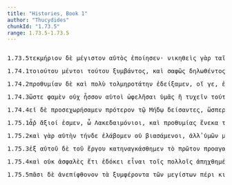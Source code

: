 ```yaml
---
title: "Histories, Book 1"
author: "Thucydides"
chunkId: "1.73.5"
range: 1.73.5-1.73.5
---
```


<pre class="greek prose syntax" data-urn="urn:cts:greekLit:tlg0003.tlg001"><p><span class="subdoc" data-subdoc="1.73.5">1.73.5</span><span class="sentence"><span class=" accusative" data-def="sure sign, token, sure symptom" data-flags="n-s---na-" data-head="5" data-id="1" data-lemma="τεκμήριον">τεκμήριον </span><span class=" " data-flags="d--------" data-head="5" data-id="2" data-lemma="δέ">δὲ </span><span class=" accusative" data-def="big, full-grown, elder" data-flags="a-s---nas" data-head="1" data-id="3" data-lemma="μέγας">μέγιστον </span><span class=" nominative" data-def="self, him, her, it, the very one, the same" data-flags="p-s---mn-" data-head="5" data-id="4" data-lemma="αὐτός">αὐτὸς </span><span class="verb " data-def="make, do, make, produce" data-flags="v3saia---" data-head="0" data-id="5" data-lemma="ποιέω">ἐποίησεν</span><span class=" " data-flags="u--------" data-head="0" data-id="6" data-lemma="·">· </span></span><span class="sentence"><span class="verb nominative" data-def="conquer, prevail, conqueror, conquered" data-flags="v-sappmn-" data-head="18" data-id="1" data-lemma="νικάω">νικηθεὶς </span><span class=" " data-def="for, yes, . . , no, ay doubtless" data-flags="d--------" data-head="18" data-id="2" data-lemma="γάρ">γὰρ </span><span class=" dative" data-flags="l-p---fd-" data-head="4" data-id="3" data-lemma="ὁ">ταῖς </span><span class=" dative" data-def="ship, NT, the ships" data-flags="n-p---fd-" data-head="1" data-id="4" data-lemma="ναῦς">ναυσὶν </span><span class=" " data-def="so, thus, as, how" data-flags="d--------" data-head="9" data-id="5" data-lemma="ὡς">ὡς </span><span class=" " data-def="no more, no longer, no further, not now" data-flags="d--------" data-head="9" data-id="6" data-lemma="οὐκέτι">οὐκέτι </span><span class=" dative" data-def="self, him, her, it, the very one, the same" data-flags="p-s---md-" data-head="11" data-id="7" data-lemma="αὐτός">αὐτῷ </span><span class=" genitive" data-def="like, resembling, similar, more like" data-flags="a-s---fg-" data-head="9" data-id="8" data-lemma="ὅμοιος">ὁμοίας </span><span class="verb genitive" data-flags="v-sppafg-" data-head="18" data-id="9" data-lemma="εἰμί">οὔσης </span><span class=" genitive" data-flags="l-s---fg-" data-head="11" data-id="10" data-lemma="ὁ">τῆς </span><span class=" genitive" data-def="power, might, bodily strength, strength, power, ability" data-flags="n-s---fg-" data-head="9" data-id="11" data-lemma="δύναμις">δυνάμεως </span><span class=" " data-flags="r--------" data-head="18" data-id="12" data-lemma="κατά">κατὰ </span><span class=" accusative" data-def="swiftness, speed, velocities, quickness" data-flags="n-s---na-" data-head="12" data-id="13" data-lemma="τάχος">τάχος </span><span class=" dative" data-flags="l-s---nd-" data-head="15" data-id="14" data-lemma="ὁ">τῷ </span><span class=" dative" data-flags="a-s---ndc" data-head="18" data-id="15" data-lemma="πλείων">πλέονι </span><span class=" genitive" data-flags="l-s---mg-" data-head="17" data-id="16" data-lemma="ὁ">τοῦ </span><span class=" genitive" data-def="army, host, the commons, people, band" data-flags="n-s---mg-" data-head="15" data-id="17" data-lemma="στρατός">στρατοῦ </span><span class="verb " data-def="go back, walk backwards, retire, withdraw" data-flags="v3saia---" data-head="0" data-id="18" data-lemma="ἀναχωρέω">ἀνεχώρησεν</span><span class=" " data-flags="u--------" data-head="0" data-id="19" data-lemma=".">. </span></span></p><p><span class="subdoc" data-subdoc="1.74.1">1.74.1</span><span class="sentence"><span class=" genitive" data-def="such as this, so good, so noble, so bad, so great a thing" data-flags="a-s---ng-" data-head="3" data-id="1" data-lemma="τοιοῦτος">τοιούτου </span><span class=" " data-flags="d--------" data-head="24" data-id="2" data-lemma="μέντοι">μέντοι </span><span class=" genitive" data-def="this, u, this man here" data-flags="p-s---ng-" data-head="6" data-id="3" data-lemma="οὗτος">τούτου </span><span class="verb genitive" data-def="stand with the feet together, with closed feet, to be joined to" data-flags="v-sapang-" data-head="6" data-id="4" data-lemma="συμβαίνω">ξυμβάντος</span><span class=" " data-flags="u--------" data-head="4" data-id="5" data-lemma=",">, </span><span class=" " data-flags="c--------" data-head="24" data-id="6" data-lemma="καί">καὶ </span><span class=" " data-def="clear, plain, distinct, distinctly legible, prominent" data-flags="d--------" data-head="8" data-id="7" data-lemma="σαφής">σαφῶς </span><span class="verb genitive" data-flags="v-sappng-" data-head="6" data-id="8" data-lemma="δηλόω">δηλωθέντος </span><span class=" " data-flags="c--------" data-head="8" data-id="9" data-lemma="ὅτι">ὅτι </span><span class=" " data-def="in, into, in, in the district of" data-flags="r--------" data-head="17" data-id="10" data-lemma="ἐν">ἐν </span><span class=" dative" data-flags="l-p---fd-" data-head="12" data-id="11" data-lemma="ὁ">ταῖς </span><span class=" dative" data-def="ship, NT, the ships" data-flags="n-p---fd-" data-head="10" data-id="12" data-lemma="ναῦς">ναυσὶ </span><span class=" genitive" data-flags="l-p---mg-" data-head="14" data-id="13" data-lemma="ὁ">τῶν </span><span class=" genitive" data-def="the Thessalian tribe of which Hellen was the reputed chief, non-Egyptian, pagan" data-flags="n-p---mg-" data-head="16" data-id="14" data-lemma="Ἕλλην">Ἑλλήνων </span><span class=" accusative" data-flags="l-p---na-" data-head="16" data-id="15" data-lemma="ὁ">τὰ </span><span class=" accusative" data-def="deed, act, act, occurrence, matter, affair" data-flags="n-p---na-" data-head="17" data-id="16" data-lemma="πρᾶγμα">πράγματα </span><span class="verb " data-def="come into a new state of being, come into being, to be born" data-flags="v3saim---" data-head="9" data-id="17" data-lemma="γίγνομαι">ἐγένετο</span><span class=" " data-flags="u--------" data-head="9" data-id="18" data-lemma=",">, </span><span class=" accusative" data-def="" data-flags="a-p---na-" data-head="21" data-id="19" data-lemma="τρεῖς">τρία </span><span class=" accusative" data-flags="l-p---na-" data-head="21" data-id="20" data-lemma="ὁ">τὰ </span><span class=" accusative" data-def="helping, aiding, useful, serviceable, beneficial" data-flags="a-p---nas" data-head="25" data-id="21" data-lemma="ὠφέλιμος">ὠφελιμώτατα </span><span class=" " data-def="into, to, into" data-flags="r--------" data-head="24" data-id="22" data-lemma="εἰς">ἐς </span><span class=" accusative" data-def="self, him, her, it, the very one, the same" data-flags="p-s---na-" data-head="22" data-id="23" data-lemma="αὐτός">αὐτὸ </span><span class="verb " data-def="hand over, furnish, supply, will provide" data-flags="v1paim---" data-head="0" data-id="24" data-lemma="παρέχω">παρεσχόμεθα</span><span class=" " data-flags="u--------" data-head="24" data-id="25" data-lemma=",">, </span><span class=" accusative" data-def="number, number, amount, sum" data-flags="n-s---ma-" data-head="34" data-id="26" data-lemma="ἀριθμός">ἀριθμόν </span><span class=" " data-flags="d--------" data-head="34" data-id="27" data-lemma="τε">τε </span><span class=" genitive" data-def="ship, NT, the ships" data-flags="n-p---fg-" data-head="26" data-id="28" data-lemma="ναῦς">νεῶν </span><span class=" accusative" data-def="most, greatest, largest, most in vogue, the greatest number" data-flags="a-s---ma-" data-head="26" data-id="29" data-lemma="πλεῖστος">πλεῖστον </span><span class=" " data-flags="d--------" data-head="34" data-id="30" data-lemma="καί">καὶ </span><span class=" accusative" data-def="nar-, ner-, nṛ-, nṛ" data-flags="n-s---ma-" data-head="34" data-id="31" data-lemma="ἀνήρ">ἄνδρα </span><span class=" accusative" data-def="leader, commander of an army, general, commander, governor" data-flags="n-s---ma-" data-head="31" data-id="32" data-lemma="στρατηγός">στρατηγὸν </span><span class=" accusative" data-def="intelligent, sagacious, wise, of wisdom, intelligent in" data-flags="a-s---mas" data-head="31" data-id="33" data-lemma="συνετός">ξυνετώτατον </span><span class=" " data-flags="c--------" data-head="25" data-id="34" data-lemma="καί">καὶ </span><span class=" accusative" data-def="readiness, willingness, eagerness, zeal, eagerness" data-flags="n-s---fa-" data-head="34" data-id="35" data-lemma="προθυμία">προθυμίαν </span><span class=" accusative" data-def="without hesitation, resolute, pressing, present, without hesitation" data-flags="a-s---fas" data-head="35" data-id="36" data-lemma="ἄοκνος">ἀοκνοτάτην</span><span class=" " data-flags="u--------" data-head="0" data-id="37" data-lemma="·">· </span></span><span class="sentence"><span class=" nominative" data-def="ship, NT, the ships" data-flags="n-s---fn-" data-head="46" data-id="1" data-lemma="ναῦς">ναῦς </span><span class=" " data-def="indeed, of a truth, but, indeed" data-flags="d--------" data-head="14" data-id="2" data-lemma="μέν">μέν </span><span class=" " data-def="at least, at any rate, iron, have" data-flags="d--------" data-head="6" data-id="3" data-lemma="γε">γε </span><span class=" " data-def="into, to, into" data-flags="r--------" data-head="46" data-id="4" data-lemma="εἰς">ἐς </span><span class=" accusative" data-flags="l-p---fa-" data-head="6" data-id="5" data-lemma="ὁ">τὰς </span><span class=" accusative" data-def="four hundred" data-flags="a-p---fa-" data-head="4" data-id="6" data-lemma="τετρακόσιοι">τετρακοσίας </span><span class=" dative" data-def="little, small, small, low, not copious" data-flags="a-s---nd-" data-head="8" data-id="7" data-lemma="ὀλίγος">ὀλίγῳ </span><span class=" accusative" data-def="smaller, less, worse, be worse off, too small" data-flags="a-p---fac" data-head="6" data-id="8" data-lemma="ἐλάσσων">ἐλάσσους </span><span class=" genitive" data-flags="l-p---fg-" data-head="11" data-id="9" data-lemma="ὁ">τῶν </span><span class=" " data-def="Acut.(Sp, two, two" data-flags="a--------" data-head="11" data-id="10" data-lemma="δύο">δύο </span><span class=" genitive" data-def="part, portion, division" data-flags="n-p---fg-" data-head="8" data-id="11" data-lemma="μοῖρα">μοιρῶν</span><span class=" " data-flags="u--------" data-head="46" data-id="12" data-lemma=",">, </span><span class=" accusative" data-flags="n-s---ma-" data-head="36" data-id="13" data-lemma="Θεμιστοκλῆς">Θεμιστοκλέα </span><span class=" " data-flags="c--------" data-head="0" data-id="14" data-lemma="δέ">δὲ </span><span class="verb accusative" data-def="to be first, begin, make a beginning, to be the aggressor" data-flags="v-sppama-" data-head="13" data-id="15" data-lemma="ἄρχω">ἄρχοντα</span><span class=" " data-flags="u--------" data-head="23" data-id="16" data-lemma=",">, </span><span class=" nominative" data-flags="p-s---mn-" data-head="23" data-id="17" data-lemma="ὅς">ὃς </span><span class=" nominative" data-def="culpable, responsible, the most guilty, the accused, the culprit" data-flags="a-s---mns" data-head="23" data-id="18" data-lemma="αἴτιος">αἰτιώτατος </span><span class=" " data-def="in, into, in, in the district of" data-flags="r--------" data-head="22" data-id="19" data-lemma="ἐν">ἐν </span><span class=" dative" data-flags="l-s---nd-" data-head="21" data-id="20" data-lemma="ὁ">τῷ </span><span class=" dative" data-flags="a-s---nd-" data-head="19" data-id="21" data-lemma="στενός">στενῷ </span><span class="verb " data-def="fight by sea, with, to be in the battle" data-flags="v--ana---" data-head="18" data-id="22" data-lemma="ναυμαχέω">ναυμαχῆσαι </span><span class="verb " data-def="come into a new state of being, come into being, to be born" data-flags="v3saim---" data-head="13" data-id="23" data-lemma="γίγνομαι">ἐγένετο</span><span class=" " data-flags="u--------" data-head="27" data-id="24" data-lemma=",">, </span><span class=" nominative" data-def="the very man who, the very thing which, the same as, wherefore" data-flags="p-s---nn-" data-head="27" data-id="25" data-lemma="ὅσπερ">ὅπερ </span><span class=" accusative" data-def="clear, plain, distinct, distinctly legible, prominent" data-flags="a-p---nas" data-head="29" data-id="26" data-lemma="σαφής">σαφέστατα </span><span class="verb " data-flags="v3saia---" data-head="22" data-id="27" data-lemma="σώζω">ἔσωσε </span><span class=" accusative" data-flags="l-p---na-" data-head="29" data-id="28" data-lemma="ὁ">τὰ </span><span class=" accusative" data-def="deed, act, act, occurrence, matter, affair" data-flags="n-p---na-" data-head="27" data-id="29" data-lemma="πρᾶγμα">πράγματα</span><span class=" " data-flags="u--------" data-head="23" data-id="30" data-lemma=",">, </span><span class=" " data-flags="d--------" data-head="32" data-id="31" data-lemma="καί">καὶ </span><span class=" accusative" data-def="self, him, her, it, the very one, the same" data-flags="a-s---ma-" data-head="13" data-id="32" data-lemma="αὐτός">αὐτὸν </span><span class=" " data-def="through, in a line, right through" data-flags="r--------" data-head="36" data-id="33" data-lemma="διά">διὰ </span><span class=" accusative" data-def="this, u, this man here" data-flags="p-s---na-" data-head="33" data-id="34" data-lemma="οὗτος">τοῦτο </span><span class=" nominative" data-def="thou, thou at least, for thy part, you two, both of you" data-flags="p-p---mn-" data-head="36" data-id="35" data-lemma="σύ">ὑμεῖς </span><span class="verb " data-def="honour, revere, reverence, bestow honours, reward" data-flags="v2paia---" data-head="14" data-id="36" data-lemma="τιμάω">ἐτιμήσατε </span><span class=" " data-flags="d--------" data-head="36" data-id="37" data-lemma="μάλιστα">μάλιστα </span><span class=" " data-flags="d--------" data-head="39" data-id="38" data-lemma="δή">δὴ </span><span class=" accusative" data-def="nar-, ner-, nṛ-, nṛ" data-flags="n-s---ma-" data-head="36" data-id="39" data-lemma="ἀνήρ">ἄνδρα </span><span class=" accusative" data-def="guest-friend, guest, visitor" data-flags="a-s---ma-" data-head="39" data-id="40" data-lemma="ξένος">ξένον </span><span class=" genitive" data-flags="l-p---mg-" data-head="44" data-id="41" data-lemma="ὁ">τῶν </span><span class=" " data-def="so, thus, as, how" data-flags="r--------" data-head="44" data-id="42" data-lemma="ὡς">ὡς </span><span class=" accusative" data-def="thou, thou at least, for thy part, you two, both of you" data-flags="p-p---ma-" data-head="42" data-id="43" data-lemma="σύ">ὑμᾶς </span><span class="verb genitive" data-def="ibo, start, set out, was setting out" data-flags="v-papamg-" data-head="32" data-id="44" data-lemma="ἔρχομαι">ἐλθόντων</span><span class=" " data-flags="u--------" data-head="0" data-id="45" data-lemma="·">· </span></span></p><p><span class="subdoc" data-subdoc="1.74.2">1.74.2</span><span class="sentence"><span class=" accusative" data-def="readiness, willingness, eagerness, zeal, eagerness" data-flags="n-s---fa-" data-head="6" data-id="1" data-lemma="προθυμία">προθυμίαν </span><span class=" " data-flags="d--------" data-head="6" data-id="2" data-lemma="δέ">δὲ </span><span class=" " data-flags="d--------" data-head="5" data-id="3" data-lemma="καί">καὶ </span><span class=" accusative" data-def="many, many, many" data-flags="a-s---na-" data-head="5" data-id="4" data-lemma="πολύς">πολὺ </span><span class=" accusative" data-def="hardihood, greater daring" data-flags="a-s---fas" data-head="1" data-id="5" data-lemma="τολμηρός">τολμηροτάτην </span><span class="verb " data-def="bring to light, show forth, portray, represent, cause" data-flags="v1paia---" data-head="0" data-id="6" data-lemma="δείκνυμι">ἐδείξαμεν</span><span class=" " data-flags="u--------" data-head="24" data-id="7" data-lemma=",">, </span><span class=" nominative" data-flags="l-p---mn-" data-head="24" data-id="8" data-lemma="ὁ">οἵ </span><span class=" " data-def="at least, at any rate, iron, have" data-flags="d--------" data-head="8" data-id="9" data-lemma="γε">γε</span><span class=" " data-flags="u--------" data-head="11" data-id="10" data-lemma=",">, </span><span class=" " data-flags="c--------" data-head="24" data-id="11" data-lemma="ἐπεί">ἐπειδὴ </span><span class=" dative" data-def="I at least, for my part, indeed, for myself, me, we two" data-flags="p1p---md-" data-head="16" data-id="12" data-lemma="ἐγώ">ἡμῖν </span><span class=" " data-flags="r--------" data-head="16" data-id="13" data-lemma="κατά">κατὰ </span><span class=" accusative" data-def="earth, heaven, land" data-flags="n-s---fa-" data-head="13" data-id="14" data-lemma="γῆ">γῆν </span><span class=" nominative" data-def="not one, no one, none, no set" data-flags="p-s---mn-" data-head="16" data-id="15" data-lemma="οὐδείς">οὐδεὶς </span><span class="verb " data-def="come to aid, succour, assist, aid, maintain, rights" data-flags="v3siia---" data-head="11" data-id="16" data-lemma="βοηθέω">ἐβοήθει</span><span class=" " data-flags="u--------" data-head="11" data-id="17" data-lemma=",">, </span><span class=" genitive" data-flags="l-p---mg-" data-head="19" data-id="18" data-lemma="ὁ">τῶν </span><span class=" genitive" data-flags="p-p---mg-" data-head="23" data-id="19" data-lemma="ἄλλος">ἄλλων </span><span class=" " data-flags="d--------" data-head="23" data-id="20" data-lemma="ἤδη">ἤδη </span><span class=" " data-flags="r--------" data-head="19" data-id="21" data-lemma="μέχρι">μέχρι </span><span class=" genitive" data-def="I at least, for my part, indeed, for myself, me, we two" data-flags="p1p---mg-" data-head="21" data-id="22" data-lemma="ἐγώ">ἡμῶν </span><span class="verb genitive" data-def="to be a slave, serve, be subject, make oneself a slave" data-flags="v-pppamg-" data-head="24" data-id="23" data-lemma="δουλεύω">δουλευόντων </span><span class="verb " data-def="think, deem worthy, think worthy of a reward, of a punishment" data-flags="v1paia---" data-head="6" data-id="24" data-lemma="ἀξιόω">ἠξιώσαμεν </span><span class="verb nominative" data-def="leave out, pass over, leave out, pass over, fails" data-flags="v-papamn-" data-head="28" data-id="25" data-lemma="ἐκλείπω">ἐκλιπόντες </span><span class=" accusative" data-flags="l-s---fa-" data-head="27" data-id="26" data-lemma="ὁ">τὴν </span><span class=" accusative" data-def="city, the citadel, the citadel" data-flags="n-s---fa-" data-head="25" data-id="27" data-lemma="πόλις">πόλιν </span><span class=" " data-flags="c--------" data-head="24" data-id="28" data-lemma="καί">καὶ </span><span class=" accusative" data-flags="l-p---na-" data-head="30" data-id="29" data-lemma="ὁ">τὰ </span><span class=" accusative" data-def="in, of the house, of" data-flags="a-p---na-" data-head="31" data-id="30" data-lemma="οἰκεῖος">οἰκεῖα </span><span class="verb nominative" data-def="destroy utterly, make away with, kill, destroy, ruin" data-flags="v-papamn-" data-head="28" data-id="31" data-lemma="διαφθείρω">διαφθείραντες </span><span class=" " data-def="and not, but not), nor, not even, not either" data-flags="d--------" data-head="40" data-id="32" data-lemma="μηδέ">μηδ̓ </span><span class=" " data-def="so, thus, as, how" data-flags="d--------" data-head="39" data-id="33" data-lemma="ὡς">ὣς </span><span class=" accusative" data-flags="l-s---na-" data-head="38" data-id="34" data-lemma="ὁ">τὸ </span><span class=" genitive" data-flags="l-p---mg-" data-head="37" data-id="35" data-lemma="ὁ">τῶν </span><span class=" genitive" data-def="" data-flags="a-p---mg-" data-head="37" data-id="36" data-lemma="περίλοιπος">περιλοίπων </span><span class=" genitive" data-def="fighting along with, leagued, allied with, ally" data-flags="n-p---mg-" data-head="38" data-id="37" data-lemma="σύμμαχος">ξυμμάχων </span><span class=" accusative" data-def="common, shared in common, common" data-flags="a-s---na-" data-head="39" data-id="38" data-lemma="κοινός">κοινὸν </span><span class="verb " data-def="forsake, abandon, abandon, leave" data-flags="v--ana---" data-head="40" data-id="39" data-lemma="προλείπω">προλιπεῖν </span><span class=" " data-def="and not, but not), nor, not even, not either" data-flags="c--------" data-head="46" data-id="40" data-lemma="μηδέ">μηδὲ </span><span class="verb nominative" data-def="scatter, disperse, shed, all round" data-flags="v-pappmn-" data-head="44" data-id="41" data-lemma="σκεδάννυμι">σκεδασθέντες </span><span class=" nominative" data-def="useless, unprofitable, unfit, unfit for war" data-flags="a-p---mn-" data-head="44" data-id="42" data-lemma="ἀχρεῖος">ἀχρεῖοι </span><span class=" dative" data-def="self, him, her, it, the very one, the same" data-flags="p-p---md-" data-head="42" data-id="43" data-lemma="αὐτός">αὐτοῖς </span><span class="verb " data-def="come into a new state of being, come into being, to be born" data-flags="v--anm---" data-head="40" data-id="44" data-lemma="γίγνομαι">γενέσθαι</span><span class=" " data-flags="u--------" data-head="40" data-id="45" data-lemma=",">, </span><span class=" " data-def="otheruise, but, not only . . but" data-flags="c--------" data-head="24" data-id="46" data-lemma="ἀλλά">ἀλλ̓ </span><span class="verb nominative" data-def="go on board, embark, enter" data-flags="v-papamn-" data-head="51" data-id="47" data-lemma="εἰσβαίνω">ἐσβάντες </span><span class=" " data-def="into, to, into" data-flags="r--------" data-head="47" data-id="48" data-lemma="εἰς">ἐς </span><span class=" accusative" data-flags="l-p---fa-" data-head="50" data-id="49" data-lemma="ὁ">τὰς </span><span class=" accusative" data-def="ship, NT, the ships" data-flags="n-p---fa-" data-head="48" data-id="50" data-lemma="ναῦς">ναῦς </span><span class="verb " data-def="to be daring, run risk, venture, make a venture, take a risk" data-flags="v--ana---" data-head="52" data-id="51" data-lemma="κινδυνεύω">κινδυνεῦσαι </span><span class=" " data-flags="c--------" data-head="46" data-id="52" data-lemma="καί">καὶ </span><span class=" " data-flags="d--------" data-head="54" data-id="53" data-lemma="μή">μὴ </span><span class="verb " data-def="make angry, provoke to anger, irritate, grow angry, be wroth, with" data-flags="v--anp---" data-head="52" data-id="54" data-lemma="ὀργίζω">ὀργισθῆναι </span><span class=" " data-flags="c--------" data-head="54" data-id="55" data-lemma="ὅτι">ὅτι </span><span class=" dative" data-def="I at least, for my part, indeed, for myself, me, we two" data-flags="p1p---md-" data-head="58" data-id="56" data-lemma="ἐγώ">ἡμῖν </span><span class=" " data-flags="d--------" data-head="58" data-id="57" data-lemma="οὐ">οὐ </span><span class="verb " data-def="help beforehand, first, revenge oneself before" data-flags="v2paia---" data-head="55" data-id="58" data-lemma="προτιμωρέω">προυτιμωρήσατε</span><span class=" " data-flags="u--------" data-head="0" data-id="59" data-lemma=".">. </span></span></p><p><span class="subdoc" data-subdoc="1.74.3">1.74.3</span><span class="sentence"><span class=" " data-def="as being, inasmuch as, since it was, the actual" data-flags="d--------" data-head="2" data-id="1" data-lemma="ὥστε">ὥστε </span><span class="verb " data-def="Spir. Prooem., Eratosth.Prooem, say, affirm, assert, shall we say of" data-flags="v1ppia---" data-head="0" data-id="2" data-lemma="φημί">φαμὲν </span><span class=" " data-flags="d--------" data-head="4" data-id="3" data-lemma="οὐ">οὐχ </span><span class=" accusative" data-def="inferior, weaker, not so good" data-flags="a-s---nac" data-head="6" data-id="4" data-lemma="ἥσσων">ἧσσον </span><span class=" nominative" data-def="self, him, her, it, the very one, the same" data-flags="p-p---mn-" data-head="6" data-id="5" data-lemma="αὐτός">αὐτοὶ </span><span class="verb " data-def="help, aid, succour, to be of use, service" data-flags="v--ana---" data-head="2" data-id="6" data-lemma="ὠφελέω">ὠφελῆσαι </span><span class=" accusative" data-def="thou, thou at least, for thy part, you two, both of you" data-flags="p-p---ma-" data-head="6" data-id="7" data-lemma="σύ">ὑμᾶς </span><span class=" " data-flags="c--------" data-head="4" data-id="8" data-lemma="ἤ">ἢ </span><span class="verb " data-def="happen to be at, she be, may'st" data-flags="v--ana---" data-head="8" data-id="9" data-lemma="τυγχάνω">τυχεῖν </span><span class=" genitive" data-def="this, u, this man here" data-flags="p-s---ng-" data-head="9" data-id="10" data-lemma="οὗτος">τούτου</span><span class=" " data-flags="u--------" data-head="0" data-id="11" data-lemma=".">. </span></span><span class="sentence"><span class=" nominative" data-def="thou, thou at least, for thy part, you two, both of you" data-flags="p-p---mn-" data-head="26" data-id="1" data-lemma="σύ">ὑμεῖς </span><span class=" " data-def="indeed, of a truth, but, indeed" data-flags="d--------" data-head="26" data-id="2" data-lemma="μέν">μὲν </span><span class=" " data-def="for, yes, . . , no, ay doubtless" data-flags="d--------" data-head="26" data-id="3" data-lemma="γάρ">γὰρ </span><span class=" " data-def="ápa, ab, ap-ehtre" data-flags="r--------" data-head="9" data-id="4" data-lemma="ἀπό">ἀπό </span><span class=" " data-flags="d--------" data-head="9" data-id="5" data-lemma="τε">τε </span><span class="verb genitive" data-def="inhabit, have, enjoy, to be inhabited" data-flags="v-pppefg-" data-head="8" data-id="6" data-lemma="οἰκέω">οἰκουμένων </span><span class=" genitive" data-flags="l-p---fg-" data-head="8" data-id="7" data-lemma="ὁ">τῶν </span><span class=" genitive" data-def="city, the citadel, the citadel" data-flags="n-p---fg-" data-head="4" data-id="8" data-lemma="πόλις">πόλεων </span><span class=" " data-flags="c--------" data-head="26" data-id="9" data-lemma="καί">καὶ </span><span class=" " data-flags="r--------" data-head="9" data-id="10" data-lemma="ἐπί">ἐπὶ </span><span class=" dative" data-flags="l-s---nd-" data-head="14" data-id="11" data-lemma="ὁ">τῷ </span><span class=" accusative" data-flags="l-s---na-" data-head="13" data-id="12" data-lemma="ὁ">τὸ </span><span class=" accusative" data-def="remaining over, descendants, it remains" data-flags="a-s---na-" data-head="14" data-id="13" data-lemma="λοιπός">λοιπὸν </span><span class="verb " data-def="deal out, dispense, distribute, leave" data-flags="v--pne---" data-head="10" data-id="14" data-lemma="νέμω">νέμεσθαι</span><span class=" " data-flags="u--------" data-head="16" data-id="15" data-lemma=",">, </span><span class=" " data-flags="c--------" data-head="26" data-id="16" data-lemma="ἐπεί">ἐπειδὴ </span><span class="verb " data-flags="v2paia---" data-head="16" data-id="17" data-lemma="δείδω">ἐδείσατε </span><span class=" " data-def="upaári, ufar, ofer" data-flags="r--------" data-head="17" data-id="18" data-lemma="ὑπέρ">ὑπὲρ </span><span class=" genitive" data-def="thou, thou at least, for thy part, you two, both of you" data-flags="p-p---mg-" data-head="20" data-id="19" data-lemma="σύ">ὑμῶν </span><span class=" " data-flags="c--------" data-head="18" data-id="20" data-lemma="καί">καὶ </span><span class=" " data-flags="d--------" data-head="22" data-id="21" data-lemma="οὐ">οὐχ </span><span class=" genitive" data-def="I at least, for my part, indeed, for myself, me, we two" data-flags="p1p---mg-" data-head="20" data-id="22" data-lemma="ἐγώ">ἡμῶν </span><span class=" accusative" data-flags="l-s---na-" data-head="24" data-id="23" data-lemma="ὁ">τὸ </span><span class=" accusative" data-flags="a-s---nac" data-head="17" data-id="24" data-lemma="πλείων">πλέον</span><span class=" " data-flags="u--------" data-head="16" data-id="25" data-lemma=",">, </span><span class="verb " data-def="come to aid, succour, assist, aid, maintain, rights" data-flags="v2paia---" data-head="0" data-id="26" data-lemma="βοηθέω">ἐβοηθήσατε</span><span class=" " data-flags="u--------" data-head="35" data-id="27" data-lemma="(">( </span><span class=" " data-flags="c--------" data-head="35" data-id="28" data-lemma="ὅτε">ὅτε </span><span class=" " data-def="at least then, at all events, why yes" data-flags="d--------" data-head="35" data-id="29" data-lemma="γοῦν">γοῦν </span><span class="verb " data-flags="v1piia---" data-head="28" data-id="30" data-lemma="εἰμί">ἦμεν </span><span class=" " data-def="yet, still, ever, already" data-flags="d--------" data-head="32" data-id="31" data-lemma="ἔτι">ἔτι </span><span class=" nominative" data-flags="a-p---mn-" data-head="30" data-id="32" data-lemma="σῶς">σῶοι</span><span class=" " data-flags="u--------" data-head="28" data-id="33" data-lemma=",">, </span><span class=" " data-flags="d--------" data-head="35" data-id="34" data-lemma="οὐ">οὐ </span><span class="verb " data-def="to be beside, by, near, attended" data-flags="v2paim---" data-head="0" data-id="35" data-lemma="παραγίγνομαι">παρεγένεσθε</span><span class=" " data-flags="u--------" data-head="35" data-id="36" data-lemma=")">)</span><span class=" " data-flags="u--------" data-head="0" data-id="37" data-lemma="·">· </span></span><span class="sentence"><span class=" nominative" data-def="I at least, for my part, indeed, for myself, me, we two" data-flags="p1p---mn-" data-head="18" data-id="1" data-lemma="ἐγώ">ἡμεῖς </span><span class=" " data-flags="d--------" data-head="18" data-id="2" data-lemma="δέ">δὲ </span><span class=" " data-def="ápa, ab, ap-ehtre" data-flags="r--------" data-head="10" data-id="3" data-lemma="ἀπό">ἀπό </span><span class=" " data-flags="d--------" data-head="10" data-id="4" data-lemma="τε">τε </span><span class=" genitive" data-flags="l-s---fg-" data-head="7" data-id="5" data-lemma="ὁ">τῆς </span><span class=" " data-flags="d--------" data-head="7" data-id="6" data-lemma="οὐ">οὐκ </span><span class="verb genitive" data-flags="v-sppafg-" data-head="3" data-id="7" data-lemma="εἰμί">οὔσης </span><span class=" " data-def="yet, still, ever, already" data-flags="d--------" data-head="7" data-id="8" data-lemma="ἔτι">ἔτι </span><span class="verb nominative" data-def="set in motion, urge on, cheer on, tear, inspired" data-flags="v-pppemn-" data-head="18" data-id="9" data-lemma="ὁρμάω">ὁρμώμενοι </span><span class=" " data-flags="c--------" data-head="9" data-id="10" data-lemma="καί">καὶ </span><span class=" " data-def="upaári, ufar, ofer" data-flags="r--------" data-head="10" data-id="11" data-lemma="ὑπέρ">ὑπὲρ </span><span class=" genitive" data-flags="l-s---fg-" data-head="16" data-id="12" data-lemma="ὁ">τῆς </span><span class=" " data-def="in, into, in, in the district of" data-flags="r--------" data-head="16" data-id="13" data-lemma="ἐν">ἐν </span><span class=" dative" data-def="short, a short time, for a moment" data-flags="a-s---fd-" data-head="15" data-id="14" data-lemma="βραχύς">βραχείᾳ </span><span class=" dative" data-def="hope, expectation, hopes, expectancy" data-flags="n-s---fd-" data-head="13" data-id="15" data-lemma="ἐλπίς">ἐλπίδι </span><span class="verb genitive" data-flags="v-sppafg-" data-head="11" data-id="16" data-lemma="εἰμί">οὔσης </span><span class="verb nominative" data-def="to be daring, run risk, venture, make a venture, take a risk" data-flags="v-pppamn-" data-head="18" data-id="17" data-lemma="κινδυνεύω">κινδυνεύοντες </span><span class="verb " data-def="help to save, preserve, save" data-flags="v1paia---" data-head="0" data-id="18" data-lemma="συσσῴζω">ξυνεσώσαμεν </span><span class=" accusative" data-def="thou, thou at least, for thy part, you two, both of you" data-flags="p-p---ma-" data-head="23" data-id="19" data-lemma="σύ">ὑμᾶς </span><span class=" " data-flags="d--------" data-head="23" data-id="20" data-lemma="τε">τε </span><span class=" accusative" data-flags="l-s---na-" data-head="22" data-id="21" data-lemma="ὁ">τὸ </span><span class=" accusative" data-def="share, portion, allotment, heritage, lot, destiny" data-flags="n-s---na-" data-head="23" data-id="22" data-lemma="μέρος">μέρος </span><span class=" " data-flags="c--------" data-head="18" data-id="23" data-lemma="καί">καὶ </span><span class=" accusative" data-def="I at least, for my part, indeed, for myself, me, we two" data-flags="p1p---ma-" data-head="23" data-id="24" data-lemma="ἐγώ">ἡμᾶς </span><span class=" accusative" data-def="self, him, her, it, the very one, the same" data-flags="a-p---ma-" data-head="24" data-id="25" data-lemma="αὐτός">αὐτούς</span><span class=" " data-flags="u--------" data-head="0" data-id="26" data-lemma=".">. </span></span></p><p><span class="subdoc" data-subdoc="1.74.4">1.74.4</span><span class="sentence"><span class=" " data-flags="c--------" data-head="39" data-id="1" data-lemma="εἰ">εἰ </span><span class=" " data-flags="d--------" data-head="39" data-id="2" data-lemma="δέ">δὲ </span><span class="verb " data-def="go to, approach, come, go over to, join" data-flags="v1paia---" data-head="17" data-id="3" data-lemma="προσχωρέω">προσεχωρήσαμεν </span><span class=" accusative" data-def="before, in front, fore, in front" data-flags="a-s---na-" data-head="3" data-id="4" data-lemma="πρότερος">πρότερον </span><span class=" dative" data-flags="l-s---md-" data-head="6" data-id="5" data-lemma="ὁ">τῷ </span><span class=" dative" data-def="Mede, Median" data-flags="n-s---md-" data-head="3" data-id="6" data-lemma="Μῆδος">Μήδῳ </span><span class="verb nominative" data-flags="v-papamn-" data-head="3" data-id="7" data-lemma="δείδω">δείσαντες</span><span class=" " data-flags="u--------" data-head="9" data-id="8" data-lemma=",">, </span><span class=" " data-def="like as, even as, as for instance, just as" data-flags="c--------" data-head="7" data-id="9" data-lemma="ὥσπερ">ὥσπερ </span><span class=" " data-flags="d--------" data-head="11" data-id="10" data-lemma="καί">καὶ </span><span class=" nominative" data-flags="p-p---mn-" data-head="50" data-id="11" data-lemma="ἄλλος">ἄλλοι</span><span class=" " data-flags="u--------" data-head="9" data-id="12" data-lemma=",">, </span><span class=" " data-def="round about, all round, on both sides, pári" data-flags="r--------" data-head="7" data-id="13" data-lemma="περί">περὶ </span><span class=" dative" data-flags="l-s---fd-" data-head="15" data-id="14" data-lemma="ὁ">τῇ </span><span class=" dative" data-def="space, room in which a thing is, partly occupied space" data-flags="n-s---fd-" data-head="13" data-id="15" data-lemma="χώρα">χώρᾳ</span><span class=" " data-flags="u--------" data-head="3" data-id="16" data-lemma=",">, </span><span class=" " data-flags="c--------" data-head="1" data-id="17" data-lemma="ἤ">ἢ </span><span class=" " data-flags="d--------" data-head="19" data-id="18" data-lemma="μή">μὴ </span><span class="verb " data-def="Bodl. Quarterly Record, undertake, take heart, to do" data-flags="v1paia---" data-head="17" data-id="19" data-lemma="τολμάω">ἐτολμήσαμεν </span><span class=" accusative" data-def="latter, last, úd, úttaras, uttamás" data-flags="a-s---na-" data-head="21" data-id="20" data-lemma="ὕστερος">ὕστερον </span><span class="verb " data-def="go on board, embark, enter" data-flags="v--ana---" data-head="19" data-id="21" data-lemma="εἰσβαίνω">ἐσβῆναι </span><span class=" " data-def="into, to, into" data-flags="r--------" data-head="21" data-id="22" data-lemma="εἰς">ἐς </span><span class=" accusative" data-flags="l-p---fa-" data-head="24" data-id="23" data-lemma="ὁ">τὰς </span><span class=" accusative" data-def="ship, NT, the ships" data-flags="n-p---fa-" data-head="22" data-id="24" data-lemma="ναῦς">ναῦς </span><span class=" " data-def="so, thus, as, how" data-flags="d--------" data-head="26" data-id="25" data-lemma="ὡς">ὡς </span><span class="verb nominative" data-def="destroy utterly, make away with, kill, destroy, ruin" data-flags="v-prpemn-" data-head="21" data-id="26" data-lemma="διαφθείρω">διεφθαρμένοι</span><span class=" " data-flags="u--------" data-head="1" data-id="27" data-lemma=",">, </span><span class=" accusative" data-def="not one, no one, none, no set" data-flags="p-s---na-" data-head="30" data-id="28" data-lemma="οὐδείς">οὐδὲν </span><span class=" " data-flags="d--------" data-head="30" data-id="29" data-lemma="ἄν">ἂν </span><span class="verb " data-flags="v3siia---" data-head="39" data-id="30" data-lemma="δέω">ἔδει </span><span class=" " data-def="yet, still, ever, already" data-flags="d--------" data-head="34" data-id="31" data-lemma="ἔτι">ἔτι </span><span class=" accusative" data-def="thou, thou at least, for thy part, you two, both of you" data-flags="p-p---ma-" data-head="37" data-id="32" data-lemma="σύ">ὑμᾶς </span><span class=" " data-flags="d--------" data-head="34" data-id="33" data-lemma="μή">μὴ </span><span class="verb accusative" data-flags="v-pppama-" data-head="37" data-id="34" data-lemma="ἔχω">ἔχοντας </span><span class=" accusative" data-def="ship, NT, the ships" data-flags="n-p---fa-" data-head="34" data-id="35" data-lemma="ναῦς">ναῦς </span><span class=" accusative" data-def="sufficing, becoming, befitting, sufficient, competent to do, sufficient" data-flags="a-p---fa-" data-head="35" data-id="36" data-lemma="ἱκανός">ἱκανὰς </span><span class="verb " data-def="fight by sea, with, to be in the battle" data-flags="v--pna---" data-head="30" data-id="37" data-lemma="ναυμαχέω">ναυμαχεῖν</span><span class=" " data-flags="u--------" data-head="30" data-id="38" data-lemma=",">, </span><span class=" " data-def="otheruise, but, not only . . but" data-flags="c--------" data-head="0" data-id="39" data-lemma="ἀλλά">ἀλλὰ </span><span class=" " data-flags="r--------" data-head="44" data-id="40" data-lemma="κατά">καθ̓ </span><span class=" accusative" data-def="rest, quiet, rest from, silence, stillness" data-flags="n-s---fa-" data-head="40" data-id="41" data-lemma="ἡσυχία">ἡσυχίαν </span><span class=" " data-flags="d--------" data-head="44" data-id="42" data-lemma="ἄν">ἂν </span><span class=" dative" data-def="self, him, her, it, the very one, the same" data-flags="p-s---md-" data-head="44" data-id="43" data-lemma="αὐτός">αὐτῷ </span><span class="verb " data-def="go, come forward, advance, to be voided" data-flags="v3saia---" data-head="39" data-id="44" data-lemma="προχωρέω">προυχώρησε </span><span class=" nominative" data-flags="l-p---nn-" data-head="46" data-id="45" data-lemma="ὁ">τὰ </span><span class=" nominative" data-def="deed, act, act, occurrence, matter, affair" data-flags="n-p---nn-" data-head="44" data-id="46" data-lemma="πρᾶγμα">πράγματα </span><span class=" " data-def="which way, where, whither, how, as, wherefore" data-flags="d--------" data-head="48" data-id="47" data-lemma="ᾗ">ᾗ </span><span class="verb " data-def="will, wish, be willing, wish is will, willed" data-flags="v3siie---" data-head="44" data-id="48" data-lemma="βούλομαι">ἐβούλετο</span><span class=" " data-flags="u--------" data-head="0" data-id="49" data-lemma=".">. </span></span></p><p><span class="subdoc" data-subdoc="1.75.1">1.75.1</span><span class="sentence"><span class=" " data-flags="d--------" data-head="3" data-id="1" data-lemma="ἆρα">ἆῤ </span><span class=" nominative" data-def="counterbalancing, weighing as much, of like value, worth as much as, worth" data-flags="a-p---mn-" data-head="3" data-id="2" data-lemma="ἄξιος">ἄξιοί </span><span class="verb " data-flags="v1ppia---" data-head="0" data-id="3" data-lemma="εἰμί">ἐσμεν</span><span class=" " data-flags="u--------" data-head="6" data-id="4" data-lemma=",">, </span><span class=" " data-flags="i--------" data-head="6" data-id="5" data-lemma="ὦ">ὦ </span><span class=" vocative" data-flags="n-p---mv-" data-head="3" data-id="6" data-lemma="Λακεδαιμόνιος">Λακεδαιμόνιοι</span><span class=" " data-flags="u--------" data-head="6" data-id="7" data-lemma=",">, </span><span class=" " data-flags="d--------" data-head="13" data-id="8" data-lemma="καί">καὶ </span><span class=" genitive" data-def="readiness, willingness, eagerness, zeal, eagerness" data-flags="n-s---fg-" data-head="13" data-id="9" data-lemma="προθυμία">προθυμίας </span><span class=" " data-def="on account of, for, wherefore" data-flags="r--------" data-head="26" data-id="10" data-lemma="ἕνεκα">ἕνεκα </span><span class=" genitive" data-flags="l-s---fg-" data-head="9" data-id="11" data-lemma="ὁ">τῆς </span><span class=" " data-flags="d--------" data-head="9" data-id="12" data-lemma="τότε">τότε </span><span class=" " data-flags="c--------" data-head="10" data-id="13" data-lemma="καί">καὶ </span><span class=" genitive" data-def="means of knowing, mark, token, organ by which one perceives" data-flags="n-s---fg-" data-head="15" data-id="14" data-lemma="γνώμη">γνώμης </span><span class=" genitive" data-def="uniting, union, faculty of quick comprehension, mother-wit, sagacity, intelligence in" data-flags="n-s---fg-" data-head="13" data-id="15" data-lemma="σύνεσις">ξυνέσεως </span><span class=" genitive" data-def="beginning, origin, a foundation, source" data-flags="n-s---fg-" data-head="26" data-id="16" data-lemma="ἀρχή">ἀρχῆς </span><span class=" " data-def="at least, at any rate, iron, have" data-flags="d--------" data-head="16" data-id="17" data-lemma="γε">γε </span><span class=" genitive" data-flags="p-s---fg-" data-head="19" data-id="18" data-lemma="ὅς">ἧς </span><span class="verb " data-flags="v1ppia---" data-head="16" data-id="19" data-lemma="ἔχω">ἔχομεν </span><span class=" dative" data-flags="l-p---md-" data-head="21" data-id="20" data-lemma="ὁ">τοῖς </span><span class=" dative" data-def="the Thessalian tribe of which Hellen was the reputed chief, non-Egyptian, pagan" data-flags="n-p---md-" data-head="26" data-id="21" data-lemma="Ἕλλην">Ἕλλησι </span><span class=" " data-flags="d--------" data-head="26" data-id="22" data-lemma="μή">μὴ </span><span class=" " data-def="in this way, manner, so, thus, thus, as follows" data-flags="d--------" data-head="26" data-id="23" data-lemma="οὕτως">οὕτως </span><span class=" " data-def="very much, too much:, far" data-flags="d--------" data-head="25" data-id="24" data-lemma="ἄγαν">ἄγαν </span><span class=" " data-def="liable to envy, jealousy, looked on with jealousy, odious, invidious, hateful" data-flags="d--------" data-head="26" data-id="25" data-lemma="ἐπίφθονος">ἐπιφθόνως </span><span class="verb " data-def="to be served at table, to be stationed, to be in" data-flags="v--pne---" data-head="2" data-id="26" data-lemma="διάκειμαι">διακεῖσθαι</span><span class=" " data-flags="u--------" data-head="0" data-id="27" data-lemma=";">; </span></span></p><p><span class="subdoc" data-subdoc="1.75.2">1.75.2</span><span class="sentence"><span class=" " data-flags="d--------" data-head="5" data-id="1" data-lemma="καί">καὶ </span><span class=" " data-def="for, yes, . . , no, ay doubtless" data-flags="d--------" data-head="5" data-id="2" data-lemma="γάρ">γὰρ </span><span class=" accusative" data-def="self, him, her, it, the very one, the same" data-flags="a-s---fa-" data-head="4" data-id="3" data-lemma="αὐτός">αὐτὴν </span><span class=" accusative" data-def="this, nearer, more remote" data-flags="p-s---fa-" data-head="5" data-id="4" data-lemma="ὅδε">τήνδε </span><span class="verb " data-def="a, take, receive" data-flags="v1paia---" data-head="0" data-id="5" data-lemma="λαμβάνω">ἐλάβομεν </span><span class=" " data-flags="d--------" data-head="7" data-id="6" data-lemma="οὐ">οὐ </span><span class="verb nominative" data-def="constrain, to be forcibly driven, will" data-flags="v-papmmn-" data-head="9" data-id="7" data-lemma="βιάω">βιασάμενοι</span><span class=" " data-flags="u--------" data-head="7" data-id="8" data-lemma=",">, </span><span class=" " data-def="otheruise, but, not only . . but" data-flags="c--------" data-head="5" data-id="9" data-lemma="ἀλλά">ἀλλ̓ </span><span class=" genitive" data-def="thou, thou at least, for thy part, you two, both of you" data-flags="p-p---mg-" data-head="13" data-id="10" data-lemma="σύ">ὑμῶν </span><span class=" " data-def="indeed, of a truth, but, indeed" data-flags="d--------" data-head="22" data-id="11" data-lemma="μέν">μὲν </span><span class=" " data-flags="d--------" data-head="13" data-id="12" data-lemma="οὐ">οὐκ </span><span class="verb genitive" data-def="to be willing, wish, wish to" data-flags="v-papamg-" data-head="22" data-id="13" data-lemma="ἐθέλω">ἐθελησάντων </span><span class="verb " data-def="stay beside, near, stand by, remain, stay" data-flags="v--ana---" data-head="13" data-id="14" data-lemma="παραμένω">παραμεῖναι </span><span class=" " data-def="on the side of, in the direction of, from, at, to, práti" data-flags="r--------" data-head="14" data-id="15" data-lemma="πρός">πρὸς </span><span class=" accusative" data-flags="l-p---na-" data-head="17" data-id="16" data-lemma="ὁ">τὰ </span><span class=" accusative" data-def="left over, survivors, remaining descendants" data-flags="a-p---na-" data-head="15" data-id="17" data-lemma="ὑπόλοιπος">ὑπόλοιπα </span><span class=" genitive" data-flags="l-s---mg-" data-head="19" data-id="18" data-lemma="ὁ">τοῦ </span><span class=" genitive" data-def="barbarous, non-Greek, foreign, all non-Greek-speaking peoples" data-flags="n-s---mg-" data-head="17" data-id="19" data-lemma="βάρβαρος">βαρβάρου</span><span class=" " data-flags="u--------" data-head="13" data-id="20" data-lemma=",">, </span><span class=" dative" data-def="I at least, for my part, indeed, for myself, me, we two" data-flags="p1p---md-" data-head="23" data-id="21" data-lemma="ἐγώ">ἡμῖν </span><span class=" " data-flags="c--------" data-head="9" data-id="22" data-lemma="δέ">δὲ </span><span class="verb genitive" data-def="come, go to, visit" data-flags="v-papamg-" data-head="26" data-id="23" data-lemma="προσέρχομαι">προσελθόντων </span><span class=" genitive" data-flags="l-p---mg-" data-head="25" data-id="24" data-lemma="ὁ">τῶν </span><span class=" genitive" data-def="fighting along with, leagued, allied with, ally" data-flags="n-p---mg-" data-head="26" data-id="25" data-lemma="σύμμαχος">ξυμμάχων </span><span class=" " data-flags="c--------" data-head="22" data-id="26" data-lemma="καί">καὶ </span><span class=" genitive" data-def="self, him, her, it, the very one, the same" data-flags="p-p---mg-" data-head="25" data-id="27" data-lemma="αὐτός">αὐτῶν </span><span class="verb genitive" data-flags="v-pappmg-" data-head="26" data-id="28" data-lemma="δέω">δεηθέντων </span><span class=" accusative" data-def="one who leads, guide, one who does a thing first, shows the way" data-flags="n-p---fa-" data-head="30" data-id="29" data-lemma="ἡγεμών">ἡγεμόνας </span><span class="verb " data-def="set down, bring, to land" data-flags="v--ana---" data-head="28" data-id="30" data-lemma="καθίστημι">καταστῆναι</span><span class=" " data-flags="u--------" data-head="0" data-id="31" data-lemma="·">· </span></span></p><p><span class="subdoc" data-subdoc="1.75.3">1.75.3</span><span class="sentence"><span class=" " data-def="from out of, from, out of, forth from" data-flags="r--------" data-head="6" data-id="1" data-lemma="ἐκ">ἐξ </span><span class=" genitive" data-def="self, him, her, it, the very one, the same" data-flags="a-s---ng-" data-head="5" data-id="2" data-lemma="αὐτός">αὐτοῦ </span><span class=" " data-flags="d--------" data-head="6" data-id="3" data-lemma="δέ">δὲ </span><span class=" genitive" data-flags="l-s---ng-" data-head="5" data-id="4" data-lemma="ὁ">τοῦ </span><span class=" genitive" data-def="weorc, var[schwa]za, work" data-flags="n-s---ng-" data-head="1" data-id="5" data-lemma="ἔργον">ἔργου </span><span class="verb " data-def="force back, force, into their place" data-flags="v1paip---" data-head="0" data-id="6" data-lemma="καταναγκάζω">κατηναγκάσθημεν </span><span class=" accusative" data-flags="l-s---na-" data-head="8" data-id="7" data-lemma="ὁ">τὸ </span><span class=" accusative" data-flags="a-s---na-" data-head="9" data-id="8" data-lemma="πρῶτος">πρῶτον </span><span class="verb " data-def="lead forward, onward, escort on their way" data-flags="v--ana---" data-head="6" data-id="9" data-lemma="προάγω">προαγαγεῖν </span><span class=" accusative" data-def="self, him, her, it, the very one, the same" data-flags="p-s---fa-" data-head="9" data-id="10" data-lemma="αὐτός">αὐτὴν </span><span class=" " data-def="into, to, into" data-flags="r--------" data-head="9" data-id="11" data-lemma="εἰς">ἐς </span><span class=" accusative" data-def="this, nearer, more remote" data-flags="p-s---na-" data-head="11" data-id="12" data-lemma="ὅδε">τόδε</span><span class=" " data-flags="u--------" data-head="16" data-id="13" data-lemma=",">, </span><span class=" " data-flags="d--------" data-head="17" data-id="14" data-lemma="μάλιστα">μάλιστα </span><span class=" " data-def="indeed, of a truth, but, indeed" data-flags="d--------" data-head="24" data-id="15" data-lemma="μέν">μὲν </span><span class=" " data-def="úpa, uf, from under" data-flags="r--------" data-head="9" data-id="16" data-lemma="ὑπό">ὑπὸ </span><span class=" genitive" data-flags="n-s---ng-" data-head="24" data-id="17" data-lemma="δέος">δέους</span><span class=" " data-flags="u--------" data-head="17" data-id="18" data-lemma=",">, </span><span class=" " data-def="thereupon, thereafter, then, thereafter, afterwards, hereafter" data-flags="d--------" data-head="21" data-id="19" data-lemma="ἔπειτα">ἔπειτα </span><span class=" " data-flags="d--------" data-head="24" data-id="20" data-lemma="καί">καὶ </span><span class=" genitive" data-def="worship, esteem, honour, honours, due regard" data-flags="n-s---fg-" data-head="24" data-id="21" data-lemma="τιμή">τιμῆς</span><span class=" " data-flags="u--------" data-head="21" data-id="22" data-lemma=",">, </span><span class=" accusative" data-def="latter, last, úd, úttaras, uttamás" data-flags="a-s---na-" data-head="25" data-id="23" data-lemma="ὕστερος">ὕστερον </span><span class=" " data-flags="c--------" data-head="16" data-id="24" data-lemma="καί">καὶ </span><span class=" genitive" data-def="help, aid, succour, aid, assistance" data-flags="n-s---fg-" data-head="24" data-id="25" data-lemma="ὠφέλεια">ὠφελίας</span><span class=" " data-flags="u--------" data-head="0" data-id="26" data-lemma=".">. </span></span></p><p><span class="subdoc" data-subdoc="1.75.4">1.75.4</span><span class="sentence"><span class=" " data-flags="d--------" data-head="5" data-id="1" data-lemma="καί">καὶ </span><span class=" " data-flags="d--------" data-head="6" data-id="2" data-lemma="οὐ">οὐκ </span><span class=" nominative" data-def="not liable to fall, immovable, steadfast, unshaken, unfailing, trusty" data-flags="a-s---nn-" data-head="35" data-id="3" data-lemma="ἀσφαλής">ἀσφαλὲς </span><span class=" " data-def="yet, still, ever, already" data-flags="d--------" data-head="5" data-id="4" data-lemma="ἔτι">ἔτι </span><span class="verb " data-def="expect, think, suppose, imagine, thought" data-flags="v3siia---" data-head="0" data-id="5" data-lemma="δοκέω">ἐδόκει </span><span class="verb " data-flags="v--pna---" data-head="11" data-id="6" data-lemma="εἰμί">εἶναι </span><span class=" dative" data-flags="l-p---md-" data-head="8" data-id="7" data-lemma="ὁ">τοῖς </span><span class=" dative" data-def="many, many, many" data-flags="a-p---md-" data-head="9" data-id="8" data-lemma="πολύς">πολλοῖς </span><span class="verb accusative" data-flags="v-prpema-" data-head="6" data-id="9" data-lemma="ἀπό-ἀχθέω">ἀπηχθημένους</span><span class=" " data-flags="u--------" data-head="6" data-id="10" data-lemma=",">, </span><span class=" " data-flags="c--------" data-head="5" data-id="11" data-lemma="καί">καί </span><span class=" genitive" data-def="any one, any thing, who? what?, si se" data-flags="p-p---mg-" data-head="16" data-id="12" data-lemma="τις">τινων </span><span class=" " data-flags="d--------" data-head="14" data-id="13" data-lemma="καί">καὶ </span><span class=" " data-flags="d--------" data-head="15" data-id="14" data-lemma="ἤδη">ἤδη </span><span class="verb genitive" data-def="put away, remove, keep out of the way, hinder from, frustrate" data-flags="v-papamg-" data-head="12" data-id="15" data-lemma="ἀφίστημι">ἀποστάντων </span><span class="verb genitive" data-def="turn down, trample on, turn the soil, turn" data-flags="v-prpemg-" data-head="19" data-id="16" data-lemma="καταστρέφω">κατεστραμμένων</span><span class=" " data-flags="u--------" data-head="16" data-id="17" data-lemma=",">, </span><span class=" genitive" data-def="thou, thou at least, for thy part, you two, both of you" data-flags="p-p---mg-" data-head="25" data-id="18" data-lemma="σύ">ὑμῶν </span><span class=" " data-flags="c--------" data-head="11" data-id="19" data-lemma="τε">τε </span><span class=" dative" data-def="I at least, for my part, indeed, for myself, me, we two" data-flags="p1p---md-" data-head="23" data-id="20" data-lemma="ἐγώ">ἡμῖν </span><span class=" " data-def="no more, no longer, no further, not now" data-flags="d--------" data-head="23" data-id="21" data-lemma="οὐκέτι">οὐκέτι </span><span class=" " data-def="like, resembling, similar, more like" data-flags="d--------" data-head="23" data-id="22" data-lemma="ὅμοιος">ὁμοίως </span><span class=" genitive" data-flags="a-p---mg-" data-head="34" data-id="23" data-lemma="φίλος">φίλων</span><span class=" " data-flags="u--------" data-head="34" data-id="24" data-lemma=",">, </span><span class=" " data-def="otheruise, but, not only . . but" data-flags="c--------" data-head="19" data-id="25" data-lemma="ἀλλά">ἀλλ̓ </span><span class=" genitive" data-def="viewed with suspicion, jealousy, an object of suspicion to" data-flags="a-p---mg-" data-head="27" data-id="26" data-lemma="ὕποπτος">ὑπόπτων </span><span class=" " data-flags="c--------" data-head="29" data-id="27" data-lemma="καί">καὶ </span><span class=" genitive" data-def="different, unlike, differing from, several, various" data-flags="a-p---mg-" data-head="27" data-id="28" data-lemma="διάφορος">διαφόρων </span><span class="verb genitive" data-flags="v-pppamg-" data-head="25" data-id="29" data-lemma="εἰμί">ὄντων</span><span class=" " data-flags="u--------" data-head="19" data-id="30" data-lemma=",">, </span><span class="verb accusative" data-def="send up, forth, spew up, vomit" data-flags="v-papama-" data-head="32" data-id="31" data-lemma="ἀνίημι">ἀνέντας </span><span class="verb " data-def="to be daring, run risk, venture, make a venture, take a risk" data-flags="v--pna---" data-head="11" data-id="32" data-lemma="κινδυνεύω">κινδυνεύειν</span><span class=" " data-flags="u--------" data-head="0" data-id="33" data-lemma="·">· </span></span><span class="sentence"><span class=" " data-flags="d--------" data-head="8" data-id="1" data-lemma="καί">καὶ </span><span class=" " data-def="for, yes, . . , no, ay doubtless" data-flags="d--------" data-head="8" data-id="2" data-lemma="γάρ">γὰρ </span><span class=" " data-flags="d--------" data-head="8" data-id="3" data-lemma="ἄν">ἂν </span><span class=" nominative" data-flags="l-p---fn-" data-head="5" data-id="4" data-lemma="ὁ">αἱ </span><span class=" nominative" data-def="causing to revolt, emanation, slackness" data-flags="n-p---fn-" data-head="8" data-id="5" data-lemma="ἀπόστασις">ἀποστάσεις </span><span class=" " data-def="on the side of, in the direction of, from, at, to, práti" data-flags="r--------" data-head="8" data-id="6" data-lemma="πρός">πρὸς </span><span class=" accusative" data-def="thou, thou at least, for thy part, you two, both of you" data-flags="p-p---ma-" data-head="6" data-id="7" data-lemma="σύ">ὑμᾶς </span><span class="verb " data-def="come into a new state of being, come into being, to be born" data-flags="v3piie---" data-head="0" data-id="8" data-lemma="γίγνομαι">ἐγίγνοντο</span><span class=" " data-flags="u--------" data-head="0" data-id="9" data-lemma=".">. </span></span></p><p><span class="subdoc" data-subdoc="1.75.5">1.75.5</span><span class="sentence"><span class=" dative" data-flags="a-p---md-" data-head="3" data-id="1" data-lemma="πᾶς">πᾶσι </span><span class=" " data-flags="d--------" data-head="13" data-id="2" data-lemma="δέ">δὲ </span><span class=" nominative" data-def="without reproach, no reproach to, least invidious" data-flags="a-s---nn-" data-head="13" data-id="3" data-lemma="ἀνεπίφθονος">ἀνεπίφθονον </span><span class=" accusative" data-flags="l-p---na-" data-head="5" data-id="4" data-lemma="ὁ">τὰ </span><span class="verb accusative" data-def="bring together, gather, collect, bring together, contribute, bring into conflict" data-flags="v-pppana-" data-head="11" data-id="5" data-lemma="συμφέρω">ξυμφέροντα </span><span class=" genitive" data-flags="l-p---mg-" data-head="9" data-id="6" data-lemma="ὁ">τῶν </span><span class=" genitive" data-def="big, full-grown, elder" data-flags="a-p---mgs" data-head="9" data-id="7" data-lemma="μέγας">μεγίστων </span><span class=" " data-def="round about, all round, on both sides, pári" data-flags="r--------" data-head="11" data-id="8" data-lemma="περί">πέρι </span><span class=" genitive" data-def="danger, hazard, venture, danger of, from" data-flags="n-p---mg-" data-head="8" data-id="9" data-lemma="κίνδυνος">κινδύνων </span><span class=" " data-def="well, well, thoroughly, competently, cunning" data-flags="d--------" data-head="11" data-id="10" data-lemma="εὖ">εὖ </span><span class="verb " data-def="l), Alc, set, put, place, set" data-flags="v--pne---" data-head="13" data-id="11" data-lemma="τίθημι">τίθεσθαι</span><span class=" " data-flags="u--------" data-head="0" data-id="12" data-lemma=".">. </span></span></p></pre>
